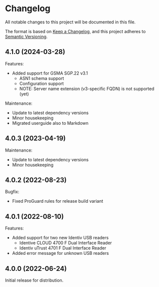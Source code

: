 # Changelog

All notable changes to this project will be documented in this file.

The format is based on [Keep a Changelog](https://keepachangelog.com/en/1.0.0/),
and this project adheres to [Semantic Versioning](https://semver.org/spec/v2.0.0.html).

## 4.1.0 (2024-03-28)

Features:
  - Added support for GSMA SGP.22 v3.1
    - ASN1 schema support
    - Configuration support
    - NOTE: Server name extension (v3-specific FQDN) is not supported (yet)

Maintenance:
  - Update to latest dependency versions
  - Minor housekeeping
  - Migrated userguide also to Markdown

## 4.0.3 (2023-04-19)

Maintenance:
  - Update to latest dependency versions
  - Minor housekeeping

## 4.0.2 (2022-08-23)

Bugfix:
  - Fixed ProGuard rules for release build variant

## 4.0.1 (2022-08-10)

Features:
  - Added support for two new Identiv USB readers
    - Identive CLOUD 4700 F Dual Interface Reader
    - Identiv uTrust 4701 F Dual Interface Reader
  - Added error message for unknown USB readers

## 4.0.0 (2022-06-24)

Initial release for distribution.
